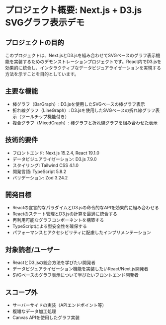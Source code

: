 # プロジェクト概要: Next.js + D3.js SVGグラフ表示デモ

## プロジェクトの目的

このプロジェクトは、Next.jsとD3.jsを組み合わせてSVGベースのグラフ表示機能を実装するためのデモンストレーションプロジェクトです。React内でD3.jsを効果的に統合し、インタラクティブなデータビジュアライゼーションを実現する方法を示すことを目的としています。

## 主要な機能

- 棒グラフ（BarGraph）: D3.jsを使用したSVGベースの棒グラフ表示
- 折れ線グラフ（LineGraph）: D3.jsを使用したSVGベースの折れ線グラフ表示（ツールチップ機能付き）
- 複合グラフ（MixedGraph）: 棒グラフと折れ線グラフを組み合わせた表示

## 技術的要件

- フロントエンド: Next.js 15.2.4, React 19.1.0
- データビジュアライゼーション: D3.js 7.9.0
- スタイリング: Tailwind CSS 4.1.0
- 開発言語: TypeScript 5.8.2
- バリデーション: Zod 3.24.2

## 開発目標

- Reactの宣言的なパラダイムとD3.jsの命令的なAPIを効果的に組み合わせる
- Reactのステート管理とD3.jsの計算を最適に統合する
- 再利用可能なグラフコンポーネントを構築する
- TypeScriptによる型安全性を確保する
- パフォーマンスとアクセシビリティに配慮したインプリメンテーション

## 対象読者/ユーザー

- ReactとD3.jsの統合方法を学びたい開発者
- データビジュアライゼーション機能を実装したいReact/Next.js開発者
- SVGベースのグラフ表示について学びたいフロントエンド開発者

## スコープ外

- サーバーサイドの実装（APIエンドポイント等）
- 複雑なデータ加工処理
- Canvas APIを使用したグラフ実装
